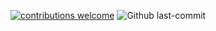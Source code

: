 [![contributions welcome](https://img.shields.io/badge/contributions-welcome-brightgreen.svg?style=flat)](https://github.com/dwyl/esta/issues)
![Github last-commit](https://img.shields.io/github/last-commit/TrueOsiris/docker-godaddypy)
